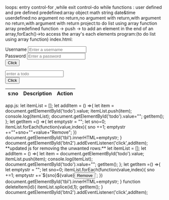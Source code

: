 loops:
entry control-for ,while
exit control-do while
functions :
user defined and pre defined
predefined:array object math string date&time
userdefined:no argument no return,no argument with return,with argument no return,with argument with return
project:to do list using array function
array predefined function -> push -> to add an element in the end of an array,forEach()->to access the array's each elements
program:(to do list using array function)
index.html:
<!DOCTYPE html>
<html lang="en">
<head>
    <meta charset="UTF-8">
    <meta name="viewport" content="width=device-width, initial-scale=1.0">
    <title>Document</title>
</head>
<body>
    <form>
        <div>
            <label>Username</label>
            <input type="text" id="uname" value="" placeholder="Enter a username"/>
        </div>
        <div>
            <label>Password</label>
            <input type="curent-password" id="pass" value="" placeholder="Enter a password"/>
        </div>    
        <div>
            <input type="button" value="Click" id="btn1"/>
        </div>
    </form>
    <form>
        <div>
            <input type="text" id ="todo" value="" placeholder="enter a todo"/>
        </div>
        <div>
            <input type="button" value="Click" id="btn2"/>
        </div>
    </form>
    <table>
        <thead>
            <tr>
                <th>s:no</th>
                <th>Description</th>
                <th>Action</th>
            </tr>
        </thead>
        <tbody id="tbl">
        </tbody>
    </table>
    <script src="/javascript/app.js"></script>
</body>
</html>
app.js:
let itemList = [];
let addItem = () =>{
    let item = document.getElementById('todo').value;
    itemList.push(item);
    console.log(itemList);
    document.getElementById('todo').value="";
    getItem();
};
let getItem =() =>{
    let emptystr = "";
    let sno=0;
    itemList.forEach(function(value,index){
        sno +=1;
        emptystr +="<tr><td>"+sno+"</td><td>"+value+"</td><td>Remove</td></tr>";
    })
document.getElementById('tbl').innerHTML=emptystr;
}
document.getElementById('btn2').addEventListener('click',addItem);
**updated js for removing the unwanted rows:**
let itemList = [];
let addItem = () =>{
    let item = document.getElementById('todo').value;
    itemList.push(item);
    console.log(itemList);
    document.getElementById('todo').value="";
    getItem();
};
let getItem =() =>{
    let emptystr = "";
    let sno=0;
    itemList.forEach(function(value,index){
        sno +=1;
        emptystr +=`<tr><td>${sno}</td><td>${value}</td><td><button onclick=deleteItem(${index})>Remove</button></td></tr>`;
    })
document.getElementById('tbl').innerHTML=emptystr;
}
function deleteItem(id){
    itemList.splice(id,1);
    getItem();
}
document.getElementById('btn2').addEventListener('click',addItem);